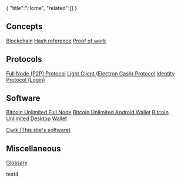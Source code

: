 <div class="cwikmeta">
{
"title":"Home",
"related":[]
}</div>

## Concepts
[Blockchain](blockchain)
[Hash reference](hash__reference)
[Proof of work](proof__of__work)
## Protocols
[Full Node (P2P) Protocol](protocol)
[Light Client (Electron Cash) Protocol](electrs__protocol)
[Identity Protocol (Login)](identity__protocol)
## Software
[Bitcoin Unlimited Full Node](bu_bitcoind)
[Bitcoin Unlimited Android Wallet](bu_android)
[Bitcoin Unlimited Desktop Wallet](bu_desktop)

[Cwik (This site's software)](cwik) 
## Miscellaneous
[Glossary](glossary)

test4
